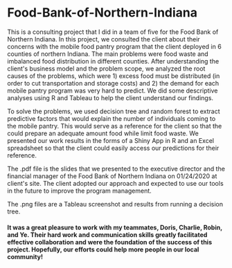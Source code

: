 # Food-Bank-of-Northern-Indiana

This is a consulting project that I did in a team of five for the Food Bank of Northern Indiana. In this project, we consulted the client about their concerns with the mobile food pantry program that the client deployed in 6 counties of northern Indiana. The main problems were  food waste and imbalanced food distribution in different counties. After understanding the client's business model and the problem scope, we analyzed the root causes of the problems, which were 1) excess food must be distributed (in order to cut transportation and storage costs) and 2) the demand for each mobile pantry program was very hard to predict. We did some descriptive analyses using R and Tableau to help the client understand our findings.

To solve the problems, we used decision tree and random forest to extract predictive factors that would explain the number of individuals coming to the mobile pantry. This would serve as a reference for the client so that the could prepare an adequate amount food while limit food waste. We presented our work results in the forms of a Shiny App in R and an Excel spreadsheet so that the client could easily access our predictions for their reference.

The .pdf file is the slides that we presented to the executive director and the financial manager of the Food Bank of Northern Indiana on 01/24/2020 at client's site. The client adopted our approach and expected to use our tools in the future to improve the program management.

The .png files are a Tableau screenshot and results from running a decision tree. 

#### It was a great pleasure to work with my teammates, Doris, Charlie, Robin, and Ye. Their hard work and communication skills greatly facilitated effective collaboration and were the foundation of the success of this project. Hopefully, our efforts could help more people in our local community! 


